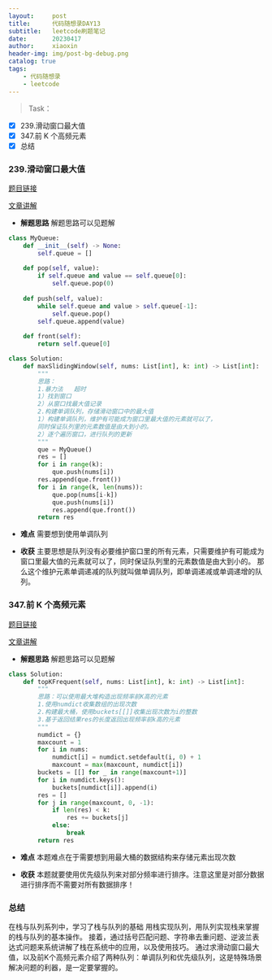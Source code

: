 ```yaml
---
layout:     post
title:      代码随想录DAY13
subtitle:   leetcode刷题笔记
date:       20230417
author:     xiaoxin
header-img: img/post-bg-debug.png
catalog: true
tags:
    - 代码随想录
    - leetcode
---
```


> Task：

- [x] 239.滑动窗口最大值
- [x] 347.前 K 个高频元素
- [x] 总结

### 239.滑动窗口最大值

[题目链接](https://leetcode.cn/problems/sliding-window-maximum/)

[文章讲解](https://programmercarl.com/0239.%E6%BB%91%E5%8A%A8%E7%AA%97%E5%8F%A3%E6%9C%80%E5%A4%A7%E5%80%BC.html)

- **解题思路**
	解题思路可以见题解

```python
class MyQueue:
    def __init__(self) -> None:
        self.queue = []
    
    def pop(self, value):
        if self.queue and value == self.queue[0]:
            self.queue.pop(0)
    
    def push(self, value):
        while self.queue and value > self.queue[-1]:
            self.queue.pop()
        self.queue.append(value)
    
    def front(self):
        return self.queue[0]

class Solution:
    def maxSlidingWindow(self, nums: List[int], k: int) -> List[int]:
        """
        思路：
        1.暴力法   超时
        1）找到窗口
        2）从窗口找最大值记录
        2.构建单调队列，存储滑动窗口中的最大值
        1）构建单调队列，维护有可能成为窗口里最大值的元素就可以了，
        同时保证队列里的元素数值是由大到小的。
        2）逐个遍历窗口，进行队列的更新
        """
        que = MyQueue()
        res = []
        for i in range(k):
            que.push(nums[i])
        res.append(que.front())
        for i in range(k, len(nums)):
            que.pop(nums[i-k])
            que.push(nums[i])
            res.append(que.front())
        return res
```

- **难点**
	需要想到使用单调队列

- **收获**
	主要思想是队列没有必要维护窗口里的所有元素，只需要维护有可能成为窗口里最大值的元素就可以了，同时保证队列里的元素数值是由大到小的。
	那么这个维护元素单调递减的队列就叫做单调队列，即单调递减或单调递增的队列。



### 347.前 K 个高频元素

[题目链接](https://leetcode.cn/problems/top-k-frequent-elements/)

[文章讲解](https://programmercarl.com/0347.%E5%89%8DK%E4%B8%AA%E9%AB%98%E9%A2%91%E5%85%83%E7%B4%A0.html)

- **解题思路**
	解题思路可以见题解

```python
class Solution:
    def topKFrequent(self, nums: List[int], k: int) -> List[int]:
        """
        思路：可以使用最大堆构造出现频率前K高的元素
        1.使用numdict收集数组的出现次数
        2.构建最大桶，使用buckets[[]]收集出现次数为i的整数
        3.基于返回结果res的长度返回出现频率前k高的元素
        """
        numdict = {}
        maxcount = 1
        for i in nums:
            numdict[i] = numdict.setdefault(i, 0) + 1
            maxcount = max(maxcount, numdict[i])
        buckets = [[] for _ in range(maxcount+1)]
        for i in numdict.keys():
            buckets[numdict[i]].append(i)
        res = []
        for j in range(maxcount, 0, -1):
            if len(res) < k:
                res += buckets[j]
            else:
                break
        return res
```

- **难点**
	本题难点在于需要想到用最大桶的数据结构来存储元素出现次数

- **收获**
	本题就要使用优先级队列来对部分频率进行排序。注意这里是对部分数据进行排序而不需要对所有数据排序！

### 总结

在栈与队列系列中，学习了栈与队列的基础
用栈实现队列，用队列实现栈来掌握的栈与队列的基本操作。
接着，通过括号匹配问题、字符串去重问题、逆波兰表达式问题来系统讲解了栈在系统中的应用，以及使用技巧。
通过求滑动窗口最大值，以及前K个高频元素介绍了两种队列：单调队列和优先级队列，这是特殊场景解决问题的利器，是一定要掌握的。